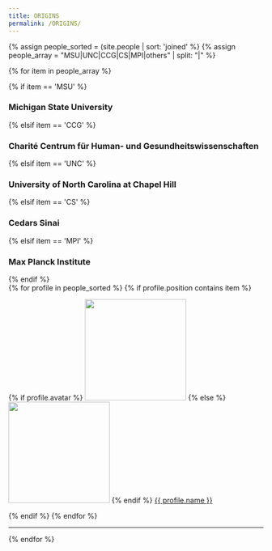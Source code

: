 ```yaml
---
title: ORIGINS
permalink: /ORIGINS/
---
```


{% assign people_sorted = (site.people | sort: 'joined' %}
{% assign people_array = "MSU|UNC|CCG|CS|MPI|others" | split: "|" %}

{% for item in people_array %}

<div class="pos_header">
{% if item == 'MSU' %}
<h3>Michigan State University</h3>
 {% elsif item == 'CCG' %}
<h3>Charité Centrum für Human- und Gesundheitswissenschaften</h3>
 {% elsif item == 'UNC' %}
<h3>University of North Carolina at Chapel Hill</h3>
 {% elsif item == 'CS' %}
<h3>Cedars Sinai</h3>
 {% elsif item == 'MPI' %}
<h3>Max Planck Institute</h3>
{% endif %}
</div>

<div class="content list people">
  {% for profile in people_sorted %}
    {% if profile.position contains item %}
    <div class="list-item-people">
      <p class="list-post-title">
        {% if profile.avatar %}
        <a href="{{ site.baseurl }}{{ profile.url }}"><img width="200" src="{{site.baseurl}}/images/people/{{profile.avatar}}"></a>
        {% else %}
        <a href="{{ site.baseurl }}{{ profile.url }}"><img width="200" src="http://evansheline.com/wp-content/uploads/2011/02/facebook-Storm-Trooper.jpg"></a>
        {% endif %}
        <a class="name" href="{{ site.baseurl }}{{ profile.url }}">{{ profile.name }}</a>
      </p>
    </div>    
    {% endif %}
  {% endfor %}
</div>
<hr>
{% endfor %}



